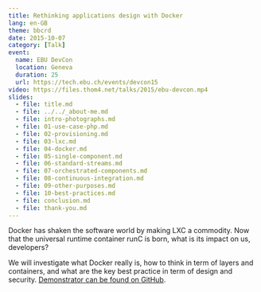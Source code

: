 ```yaml
---
title: Rethinking applications design with Docker
lang: en-GB
theme: bbcrd
date: 2015-10-07
category: [Talk]
event:
  name: EBU DevCon
  location: Geneva
  duration: 25
  url: https://tech.ebu.ch/events/devcon15
video: https://files.thom4.net/talks/2015/ebu-devcon.mp4
slides:
  - file: title.md
  - file: ../../_about-me.md
  - file: intro-photographs.md
  - file: 01-use-case-php.md
  - file: 02-provisioning.md
  - file: 03-lxc.md
  - file: 04-docker.md
  - file: 05-single-component.md
  - file: 06-standard-streams.md
  - file: 07-orchestrated-components.md
  - file: 08-continuous-integration.md
  - file: 09-other-purposes.md
  - file: 10-best-practices.md
  - file: conclusion.md
  - file: thank-you.md
---
```


Docker has shaken the software world by making LXC a commodity. Now
that the universal runtime container runC is born, what is its impact on
us, developers?

We will investigate what Docker really is, how to think in term of layers
and containers, and what are the key best practice in term of design and
security. [Demonstrator can be found on GitHub](https://github.com/thom4parisot/devcon-2015-docker-demonstrator).
